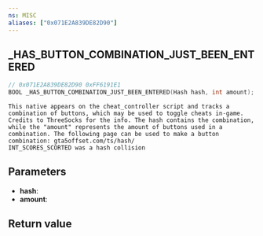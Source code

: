 ```yaml
---
ns: MISC
aliases: ["0x071E2A839DE82D90"]
---
```

## _HAS_BUTTON_COMBINATION_JUST_BEEN_ENTERED

```c
// 0x071E2A839DE82D90 0xFF6191E1
BOOL _HAS_BUTTON_COMBINATION_JUST_BEEN_ENTERED(Hash hash, int amount);
```

```
This native appears on the cheat_controller script and tracks a combination of buttons, which may be used to toggle cheats in-game. Credits to ThreeSocks for the info. The hash contains the combination, while the "amount" represents the amount of buttons used in a combination. The following page can be used to make a button combination: gta5offset.com/ts/hash/  
INT_SCORES_SCORTED was a hash collision  
```

## Parameters
* **hash**: 
* **amount**: 

## Return value
